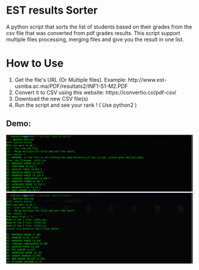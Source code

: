 # EST results Sorter

A python script that sorts the list of students based on their grades from the csv file that was converted from pdf grades results.
This script support multiple files processing, merging files and give you the result in one list.

<h1>How to Use</h1>

<ol>
    <li>Get the file's URL (Or Multiple files). Example: http://www.est-usmba.ac.ma/PDF/resultats2/INF1-S1-M2.PDF</li>
    <li>Convert it to CSV using this website: https://convertio.co/pdf-csv/</li>
    <li>Download the new CSV file(s)</li>
    <li>Run the script and see your rank ! ( Use python2 )</li>
</ol>

<h2>Demo:</h2>
<img src="screenshots/screen1.png" />
<img src="screenshots/screen2.png" />
